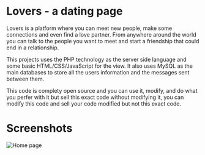# Lovers - a dating page

Lovers is a platform where you can meet new people, make some connections and even find a love partner. From anywhere around the world you can talk to the people you want to meet and start a friendship that could end in a relationship.

This projects uses the PHP technology as the server side language and some basic HTML/CSS/JavaScript for the view. It also uses MySQL as the main databases to store all the users information and the messages sent between them.

This code is complety open source and you can use it, modify, and do what you perfer with it but sell this exact code without modifying it, you can modify this code and sell your code modified but not this exact code.

# Screenshots

![Home page](https://github.com/GamertodArk/Lovers-a-dating-page/blob/master/project-screenshots/Screenshot.jpg "This is the home page")
